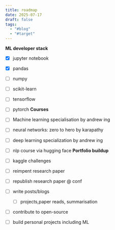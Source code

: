 ```yaml
---
title: roadmap
date: 2025-07-17
draft: false
tags:
  - "#blog"
  - "#target"
---
```


 **ML developer stack**
- [x] jupyter notebook
- [x] pandas
- [ ] numpy
- [ ] scikit-learn
- [ ] tensorflow
- [ ] pytorch
**Courses**
- [ ] Machine learning specialisation by andrew ing
- [ ] neural networks: zero to hero by karapathy
- [ ] deep learning specialization by andrew ing
- [ ] nlp course via hugging face
**Portfolio buildup**
- [ ] kaggle challenges
- [ ] reimpent research paper
- [ ] republish research paper @ conf
- [ ] write posts/blogs
	- [ ] projects,paper reads, summarisation
- [ ] contribute to open-source
- [ ] build personal projects including ML

